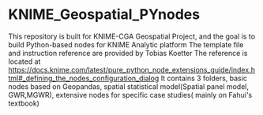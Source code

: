 # KNIME_Geospatial_PYnodes
This repository is built for KNIME-CGA Geospatial Project, and the goal is to build Python-based nodes for KNIME Analytic platform
The template file and instruction reference are provided by Tobias Koetter
The reference is located at https://docs.knime.com/latest/pure_python_node_extensions_guide/index.html#_defining_the_nodes_configuration_dialog
It contains 3 folders,  basic nodes based on Geopandas, spatial statistical model(Spatial panel model, GWR,MGWR), extensive nodes for specific case studies( mainly on Fahui's textbook)
